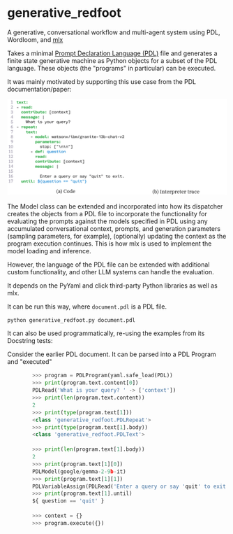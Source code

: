 # generative_redfoot
A generative, conversational workflow and multi-agent system using PDL, Wordloom, and [mlx](https://github.com/ml-explore/mlx-examples/tree/main/llms)

Takes a minimal [Prompt Declaration Language (PDL)](https://github.com/IBM/prompt-declaration-language) file and generates a finite state generative machine
as Python objects for a subset of the PDL language.  These objects (the "programs" in particular) can be executed. 

It was mainly motivated by supporting this use case from the PDL documentation/paper:

<img src="animated_chatbot.gif" alt="Animated GIF of PDL chatbot."/>

The Model class can be extended and incorporated into how its dispatcher creates the objects from a PDL file to incorporate the functionality for evaluating 
the prompts against the models specified in PDL using any accumulated conversational context, prompts, and generation parameters (sampling parameters, for example), 
(optionally) updating the context as the program execution continues.  This is how mlx is used to implement the model loading and inference.

However, the language of the PDL file can be extended with additional custom functionality, and 
other LLM systems can handle the evaluation.

It depends on the PyYaml and click third-party Python libraries as well as mlx.

It can be run this way, where `document.pdl` is a PDL file.
```commandline
python generative_redfoot.py document.pdl
```

It can also be used programmatically, re-using the examples from its Docstring tests:

Consider the earlier PDL document. It can be parsed into a PDL Program and "executed"

```python
        >>> program = PDLProgram(yaml.safe_load(PDL))
        >>> print(program.text.content[0])
        PDLRead('What is your query? ' -> ['context'])
        >>> print(len(program.text.content))
        2
        >>> print(type(program.text[1]))
        <class 'generative_redfoot.PDLRepeat'>
        >>> print(type(program.text[1].body))
        <class 'generative_redfoot.PDLText'>

        >>> print(len(program.text[1].body))
        2
        >>> print(program.text[1][0])
        PDLModel(google/gemma-2-9b-it)
        >>> print(program.text[1][1])
        PDLVariableAssign(PDLRead('Enter a query or say 'quit' to exit' -> ['context']) -> $question)
        >>> print(program.text[1].until)
        ${ question == 'quit' }

        >>> context = {}
        >>> program.execute({})


```

